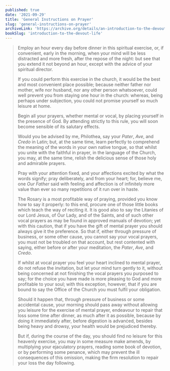 ```yaml
---
published: true
date: '2021-09-29'
title: 'General Instructions on Prayer'
slug: 'general-instructions-on-prayer'
archiveLink: 'https://archive.org/details/an-introduction-to-the-devout-life/page/47?view=theater'
bookSlug: 'introduction-to-the-devout-life'
---
```


> Employ an hour every day before dinner in this spiritual exercise, or, if convenient, early in the morning, when your mind will be less distracted and more fresh, after the repose of the night: but see that you extend it not beyond an hour, except with the advice of your spiritual director.
>
> If you could perform this exercise in the church, it would be the best and most convenient place possible; because neither father nor mother, wife nor husband, nor any other person whatsoever, could well prevent you from staying one hour in the church: whereas, being perhaps under subjection, you could not promise yourself so much leisure at home.
>
> Begin all your prayers, whether mental or vocal, by placing yourself in the presence of God. By attending strictly to this rule, you will soon become sensible of its salutary effects.
>
> Would you be advised by me, Philothea, say your *Pater*, *Ave*, and *Credo* in Latin; but, at the same time, learn perfectly to comprehend the meaning of the words in your own native tongue, so that whilst you unite with the faithful in prayer, in the language of the Church, you may, at the same time, relish the delicious sense of those holy and admirable prayers.
>
> Pray with your attention fixed, and your affections excited by what the words signify; pray deliberately, and from your heart; for, believe me, one *Our Father* said with feeling and affection is of infinitely more value than ever so many repetitions of it run over in haste.
>
> The Rosary is a most profitable way of praying, provided you know how to say it properly: to this end, procure one of those little books which teach the way of reciting it. It is good also to say the Litanies of our Lord Jesus, of Our Lady, and of the Saints, and of such other vocal prayers as may be found in approved manuals of devotion; yet with this caution, that if you have the gift of mental prayer you should always give it the preference. So that if, either through pressure of business, or some other cause, you cannot say your vocal prayers, you must not be troubled on that account, but rest contented with saying, either before or after your meditation, the *Pater*, *Ave*, and *Credo*.
>
> If whilst at vocal prayer you feel your heart inclined to mental prayer, do not refuse the invitation, but let your mind turn gently to it, without being concerned at not finishing the vocal prayers you purposed to say; for the choice you have made is more pleasing to God and more profitable to your soul; with this exception, however, that if you are bound to say the Office of the Church you must fulfil your obligation.
>
> Should it happen that, through pressure of business or some accidental cause, your morning should pass away without allowing you leisure for the exercise of mental prayer, endeavour to repair that loss some time after dinner, as much after it as possible, because by doing it immediately after, before digestion is advanċed, besides being heavy and drowsy, your health would be prejudiced thereby.
>
> But if, during the course of the day, you should find no leisure for this heavenly exercise, you may in some measure make amends, by multiplying your ejaculatory prayers, reading some book of devotion, or by performing some penance, which may prevent the ill consequences of this omission, making the firm resolution to repair your loss the day following.